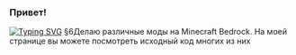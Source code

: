 ### Привет!
[![Typing SVG](https://readme-typing-svg.herokuapp.com?color=%2336BCF7&lines=Я+разработчик+нескольких+модов)](https://git.io/typing-svg)
§6Делаю различные моды на Minecraft Bedrock.
На моей странице вы можете посмотреть исходный код многих из них
<!--
**Artem0n4/Artem0n4** is a ✨ _special_ ✨ repository because its `README.md` (this file) appears on your GitHub profile.

Here are some ideas to get you started:

- 🔭 I’m currently working on ...
- 🌱 I’m currently learning ...
- 👯 I’m looking to collaborate on ...
- 🤔 I’m looking for help with ...
- 💬 Ask me about ...
- 📫 How to reach me: ...
- 😄 Pronouns: ...
- ⚡ Fun fact: ...
-->
